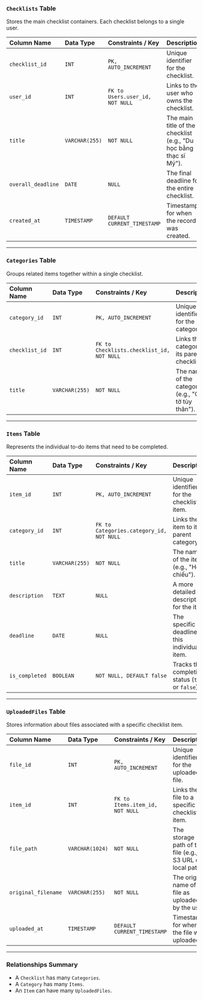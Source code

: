 ### `Checklists` Table
Stores the main checklist containers. Each checklist belongs to a single user.

| Column Name      | Data Type     | Constraints / Key                  | Description                                                        |
| :--------------- | :------------ | :--------------------------------- | :----------------------------------------------------------------- |
| `checklist_id`   | `INT`         | `PK, AUTO_INCREMENT`               | Unique identifier for the checklist.                               |
| `user_id`        | `INT`         | `FK to Users.user_id, NOT NULL`    | Links to the user who owns the checklist.                          |
| `title`          | `VARCHAR(255)`| `NOT NULL`                         | The main title of the checklist (e.g., "Du học bằng thạc sĩ Mỹ").   |
| `overall_deadline`| `DATE`        | `NULL`                             | The final deadline for the entire checklist.                       |
| `created_at`     | `TIMESTAMP`   | `DEFAULT CURRENT_TIMESTAMP`        | Timestamp for when the record was created.                         |

---

### `Categories` Table
Groups related items together within a single checklist.

| Column Name    | Data Type     | Constraints / Key                        | Description                                                 |
| :------------- | :------------ | :--------------------------------------- | :---------------------------------------------------------- |
| `category_id`  | `INT`         | `PK, AUTO_INCREMENT`                     | Unique identifier for the category.                         |
| `checklist_id` | `INT`         | `FK to Checklists.checklist_id, NOT NULL`| Links the category to its parent checklist.                 |
| `title`        | `VARCHAR(255)`| `NOT NULL`                               | The name of the category (e.g., "Giấy tờ tùy thân").        |

---

### `Items` Table
Represents the individual to-do items that need to be completed.

| Column Name     | Data Type     | Constraints / Key                       | Description                                                     |
| :-------------- | :------------ | :-------------------------------------- | :-------------------------------------------------------------- |
| `item_id`       | `INT`         | `PK, AUTO_INCREMENT`                    | Unique identifier for the checklist item.                       |
| `category_id`   | `INT`         | `FK to Categories.category_id, NOT NULL`| Links the item to its parent category.                          |
| `title`         | `VARCHAR(255)`| `NOT NULL`                              | The name of the item (e.g., "Hộ chiếu").                        |
| `description`   | `TEXT`        | `NULL`                                  | A more detailed description for the item.                       |
| `deadline`      | `DATE`        | `NULL`                                  | The specific deadline for this individual item.                 |
| `is_completed`  | `BOOLEAN`     | `NOT NULL, DEFAULT false`               | Tracks the completion status (`true` or `false`).               |

---

### `UploadedFiles` Table
Stores information about files associated with a specific checklist item.

| Column Name         | Data Type      | Constraints / Key                 | Description                                                        |
| :------------------ | :------------- | :-------------------------------- | :----------------------------------------------------------------- |
| `file_id`           | `INT`          | `PK, AUTO_INCREMENT`              | Unique identifier for the uploaded file.                           |
| `item_id`           | `INT`          | `FK to Items.item_id, NOT NULL`   | Links the file to a specific checklist item.                       |
| `file_path`         | `VARCHAR(1024)`| `NOT NULL`                        | The storage path of the file (e.g., S3 URL or local path).         |
| `original_filename` | `VARCHAR(255)` | `NOT NULL`                        | The original name of the file as uploaded by the user.             |
| `uploaded_at`       | `TIMESTAMP`    | `DEFAULT CURRENT_TIMESTAMP`       | Timestamp for when the file was uploaded.                          |

---

### Relationships Summary
* A `Checklist` has many `Categories`.
* A `Category` has many `Items`.
* An `Item` can have many `UploadedFiles`.